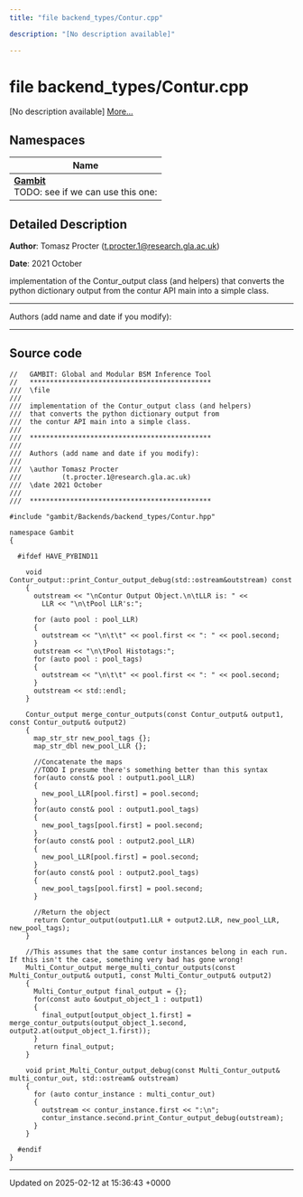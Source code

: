 ```yaml
---
title: "file backend_types/Contur.cpp"

description: "[No description available]"

---
```


# file backend_types/Contur.cpp

[No description available] [More...](#detailed-description)

## Namespaces

| Name           |
| -------------- |
| **[Gambit](/documentation/code/namespaces/namespacegambit/)** <br>TODO: see if we can use this one:  |

## Detailed Description


**Author**: Tomasz Procter ([t.procter.1@research.gla.ac.uk](mailto:t.procter.1@research.gla.ac.uk)) 

**Date**: 2021 October

implementation of the Contur_output class (and helpers) that converts the python dictionary output from the contur API main into a simple class.



------------------

Authors (add name and date if you modify):



------------------




## Source code

```
//   GAMBIT: Global and Modular BSM Inference Tool
//   *********************************************
///  \file
///
///  implementation of the Contur_output class (and helpers)
///  that converts the python dictionary output from
///  the contur API main into a simple class.
///
///  *********************************************
///
///  Authors (add name and date if you modify):
///
///  \author Tomasz Procter
///          (t.procter.1@research.gla.ac.uk)
///  \date 2021 October
///
///  *********************************************

#include "gambit/Backends/backend_types/Contur.hpp"

namespace Gambit
{

  #ifdef HAVE_PYBIND11

    void Contur_output::print_Contur_output_debug(std::ostream&outstream) const
    {
      outstream << "\nContur Output Object.\n\tLLR is: " <<
        LLR << "\n\tPool LLR's:";

      for (auto pool : pool_LLR)
      {
        outstream << "\n\t\t" << pool.first << ": " << pool.second;
      }
      outstream << "\n\tPool Histotags:";
      for (auto pool : pool_tags)
      {
        outstream << "\n\t\t" << pool.first << ": " << pool.second;
      }
      outstream << std::endl;
    }

    Contur_output merge_contur_outputs(const Contur_output& output1, const Contur_output& output2)
    {
      map_str_str new_pool_tags {};
      map_str_dbl new_pool_LLR {};

      //Concatenate the maps
      //TODO I presume there's something better than this syntax
      for(auto const& pool : output1.pool_LLR)
      {
        new_pool_LLR[pool.first] = pool.second;
      }
      for(auto const& pool : output1.pool_tags)
      {
        new_pool_tags[pool.first] = pool.second;
      }
      for(auto const& pool : output2.pool_LLR)
      {
        new_pool_LLR[pool.first] = pool.second;
      }
      for(auto const& pool : output2.pool_tags)
      {
        new_pool_tags[pool.first] = pool.second;
      }

      //Return the object
      return Contur_output(output1.LLR + output2.LLR, new_pool_LLR, new_pool_tags);
    }

    //This assumes that the same contur instances belong in each run. If this isn't the case, something very bad has gone wrong!
    Multi_Contur_output merge_multi_contur_outputs(const Multi_Contur_output& output1, const Multi_Contur_output& output2)
    {
      Multi_Contur_output final_output = {};
      for(const auto &output_object_1 : output1)
      {
        final_output[output_object_1.first] = merge_contur_outputs(output_object_1.second, output2.at(output_object_1.first));
      }
      return final_output;
    }

    void print_Multi_Contur_output_debug(const Multi_Contur_output& multi_contur_out, std::ostream& outstream)
    {
      for (auto contur_instance : multi_contur_out)
      {
        outstream << contur_instance.first << ":\n";
        contur_instance.second.print_Contur_output_debug(outstream);
      }
    }

  #endif
}
```


-------------------------------

Updated on 2025-02-12 at 15:36:43 +0000
